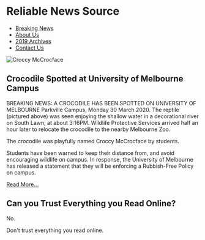 # Reliable News Source

- [Breaking News](http://Meirian.github.io/croc)
- [About Us](http://Meirian.github.io/croc)
- [2019 Archives](http://Meirian.github.io/croc)
- [Contact Us](http://Meirian.github.io/croc)

![Croccy McCrocface](images/croc.png)

## Crocodile Spotted at University of Melbourne Campus

BREAKING NEWS: A CROCODILE HAS BEEN SPOTTED ON UNIVERSITY OF MELBOURNE
Parkville Campus, Monday 30 March 2020. The reptile (pictured above) was seen enjoying the shallow water in a decorational river on South Lawn, at about 3:16PM. Wildlife Protective Services arrived half an hour later to relocate the crocodile to the nearby Melbourne Zoo.

The crocodile was playfully named Croccy McCrocface by students.

Students have been warned to keep their distance from, and avoid encouraging wildlife on campus. In response, the University of Melbourne has released a statement that they will be enforcing a Rubbish-Free Policy on campus.

[Read More...](http://Meirian.github.io/croc)

## Can you Trust Everything you Read Online?

No.

Don't trust everything you read online.
